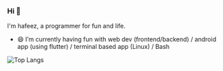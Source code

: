 ### Hi  👋

<!--
**myapit/myapit** is a ✨ _special_ ✨ repository because its `README.md` (this file) appears on your GitHub profile.

Here are some ideas to get you started:

- 🔭 I’m currently working on ...
- 🌱 I’m currently learning ...
- 👯 I’m looking to collaborate on ...
- 🤔 I’m looking for help with ...
- 💬 Ask me about ...
- 📫 How to reach me: ...
- 😄 Pronouns: ...
- ⚡ Fun fact: ...

- 😄 Pronouns: [he/his/him](https://pronoun.is/he)
- 🔭 I’m currently working for Web (frontend/backend) / android app (using flutter) / terminal based app (Linux).
- 📫 How to reach me:  [keybase](https://keybase.io/myapit) 
- ⚡ Etc : I'm a full-time daydreamer, programming for life.
-->
I'm hafeez, a programmer for fun and life.

- 😄 I’m currently having fun with web dev (frontend/backend) / android app (using flutter) / terminal based app (Linux) / Bash 

![Top Langs](https://github-readme-stats.vercel.app/api/top-langs/?username=myapit&layout=compact&theme=great-gatsby)
